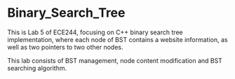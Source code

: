 # Binary_Search_Tree
This is Lab 5 of ECE244, focusing on C++ binary search tree implementation, where each node of BST contains a website information, as well as two pointers to two other nodes.

This lab consists of BST management, node content modification and BST searching algorithm.